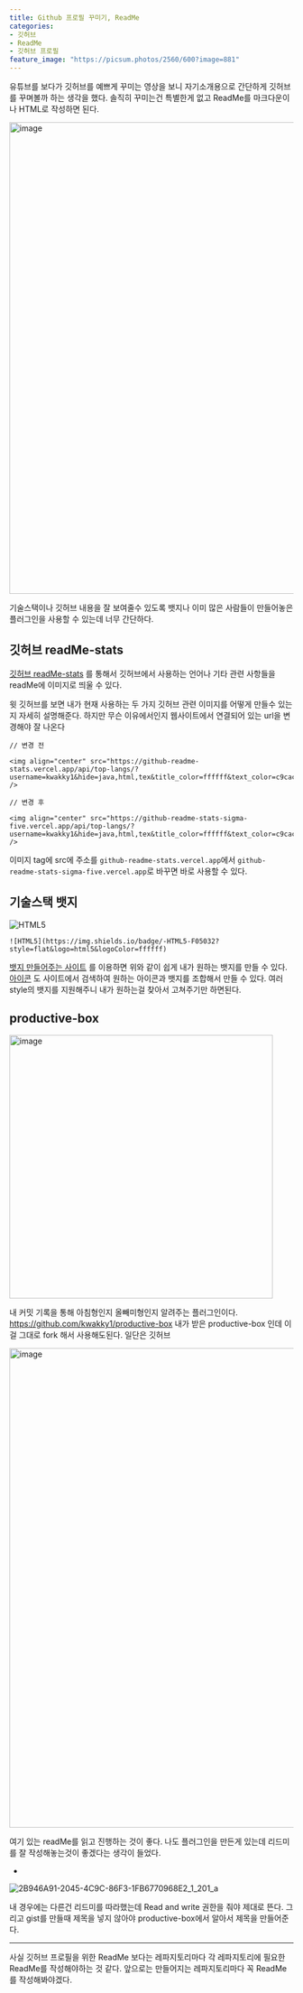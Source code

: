 ```yaml
---
title: Github 프로필 꾸미기, ReadMe
categories:
- 깃허브
- ReadMe
- 깃허브 프로필
feature_image: "https://picsum.photos/2560/600?image=881"
---
```


유튜브를 보다가 깃허브를 예쁘게 꾸미는 영상을 보니 자기소개용으로 간단하게 깃허브를 꾸며볼까 하는 생각을 했다.
솔직히 꾸미는건 특별한게 없고 ReadMe를 마크다운이나 HTML로 작성하면 된다. 

<img width="836" alt="image" src="https://user-images.githubusercontent.com/62980973/213605497-1a6a8da9-07af-4e89-9d58-2a131ef047eb.png">

기술스택이나 깃허브 내용을 잘 보여줄수 있도록 뱃지나 이미 많은 사람들이 만들어놓은 플러그인을 사용할 수 있는데 너무 간단하다.


## 깃허브 readMe-stats

[깃허브 readMe-stats](https://github.com/anuraghazra/github-readme-stats) 를 통해서 깃허브에서 사용하는 언어나 기타 관련 사항들을 readMe에 이미지로 띄울 수 있다.

윗 깃허브를 보면 내가 현재 사용하는 두 가지 깃허브 관련 이미지를 어떻게 만들수 있는지 자세히 설명해준다. 하지만 무슨 이유에서인지 웹사이트에서 연결되어 있는 url을 변경해야 잘 나온다

```text
// 변경 전

<img align="center" src="https://github-readme-stats.vercel.app/api/top-langs/?username=kwakky1&hide=java,html,tex&title_color=ffffff&text_color=c9cacc&icon_color=2bbc8a&bg_color=1d1f21&langs_count=3" />

// 변경 후

<img align="center" src="https://github-readme-stats-sigma-five.vercel.app/api/top-langs/?username=kwakky1&hide=java,html,tex&title_color=ffffff&text_color=c9cacc&icon_color=2bbc8a&bg_color=1d1f21&langs_count=3" />

```

이미지 tag에 src에 주소를 `github-readme-stats.vercel.app`에서 `github-readme-stats-sigma-five.vercel.app`로 바꾸면 바로 사용할 수 있다.



## 기술스택 뱃지

![HTML5](https://img.shields.io/badge/-HTML5-F05032?style=flat&logo=html5&logoColor=ffffff)

```text
![HTML5](https://img.shields.io/badge/-HTML5-F05032?style=flat&logo=html5&logoColor=ffffff)
```

[뱃지 만들어주는 사이트](https://shields.io) 를 이용하면 위와 같이 쉽게 내가 원하는 뱃지를 만들 수 있다. <br>
[아이콘](https://simpleicons.org/) 도 사이트에서 검색하여 원하는 아이콘과 뱃지를 조합해서 만들 수 있다. 여러 style의 뱃지를 지원해주니 내가 원하는걸 찾아서 고쳐주기만 하면된다.

## productive-box

<img width="467" alt="image" src="https://user-images.githubusercontent.com/62980973/213609639-ba855e01-6369-490e-981d-1612867897ad.png">

내 커밋 기록을 통해 아침형인지 올빼미형인지 알려주는 플러그인이다. https://github.com/kwakky1/productive-box 내가 받은 productive-box 인데 이걸 그대로 fork 해서 사용해도된다.
일단은 깃허브

<img width="850" alt="image" src="https://user-images.githubusercontent.com/62980973/213610235-81d358bb-cc67-40c5-9558-3cafe08777fb.png">

여기 있는 readMe를 읽고 진행하는 것이 좋다. 나도 플러그인을 만든게 있는데 리드미를 잘 작성해놓는것이 좋겠다는 생각이 들었다.

-

![2B946A91-2045-4C9C-86F3-1FB6770968E2_1_201_a](https://user-images.githubusercontent.com/62980973/213610870-17285f5e-0f53-450e-bfcd-5ec0049acb76.jpeg)

내 경우에는 다른건 리드미를 따라했는데 Read and write 권한을 줘야 제대로 뜬다.
그리고 gist를 만들때 제목을 넣지 않아야 productive-box에서 알아서 제목을 만들어준다.

---

사실 깃허브 프로필을 위한 ReadMe 보다는 레파지토리마다 각 레파지토리에 필요한 ReadMe를 작성해야하는 것 같다. 앞으로는 만들어지는 레파지토리마다 꼭 ReadMe를 작성해봐야겠다. 



